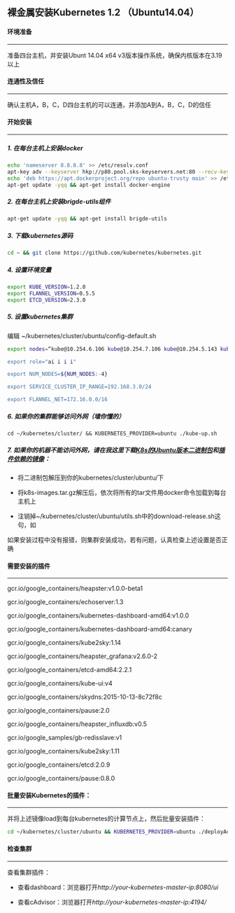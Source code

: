 裸金属安装Kubernetes 1.2 （Ubuntu14.04）
------------------------------------------------------ 

#### 环境准备
------------------------------------------------------ 

准备四台主机，并安装Ubunt 14.04 x64 v3版本操作系统，确保内核版本在3.19以上

#### 连通性及信任
------------------------------------------------------ 

确认主机A，B，C，D四台主机的可以连通，并添加A到A，B，C，D的信任

#### 开始安装
------------------------------------------------------ 

##### 1. 在每台主机上安装*docker*

```bash
echo 'nameserver 8.8.8.8' >> /etc/resolv.conf
apt-key adv --keyserver hkp://p80.pool.sks-keyservers.net:80 --recv-keys 58118E89F3A912897C070ADBF76221572C52609D
echo 'deb https://apt.dockerproject.org/repo ubuntu-trusty main' >> /etc/apt/sources.list
apt-get update -yqq && apt-get install docker-engine
```

##### 2. 在每台主机上安装brigde-utils组件

```bash
apt-get update -yqq && apt-get install brigde-utils
```

##### 3. 下载kubernetes源码

```bash
cd ~ && git clone https://github.com/kubernetes/kubernetes.git
```

##### 4. 设置环境变量

```bash
export KUBE_VERSION=1.2.0
export FLANNEL_VERSION=0.5.5
export ETCD_VERSION=2.3.0
```

##### 5. 设置kubernetes集群

编辑 ~/kubernetes/cluster/ubuntu/config-default.sh

```bash
export nodes=“kube@10.254.6.106 kube@10.254.7.106 kube@10.254.5.143 kube@10.254.4.144"

export role="ai i i i"

export NUM_NODES=${NUM_NODES:-4}

export SERVICE_CLUSTER_IP_RANGE=192.168.3.0/24

export FLANNEL_NET=172.16.0.0/16
```

##### 6. 如果你的集群能够访问外网（墙你懂的）
```
cd ~/kubernetes/cluster/ && KUBERNETES_PROVIDER=ubuntu ./kube-up.sh
```

##### 7. 如果你的机器不能访问外网，请在我这里下载[K8s的Ubuntu版本二进制包](binaries.tar.gz)和[插件依赖的镜像](k8s-images.tar.gz)：

* 将二进制包解压到你的kubernetes/cluster/ubuntu/下

* 将k8s-images.tar.gz解压后，依次将所有的tar文件用docker命令加载到每台主机上

* 注销掉~/kubernetes/cluster/ubuntu/utils.sh中的download-release.sh这句，如

如果安装过程中没有报错，则集群安装成功，若有问题，认真检查上述设置是否正确

#### 需要安装的插件
------------------------------------------------------ 
gcr.io/google_containers/heapster:v1.0.0-beta1

gcr.io/google_containers/echoserver:1.3

gcr.io/google_containers/kubernetes-dashboard-amd64:v1.0.0

gcr.io/google_containers/kubernetes-dashboard-amd64:canary

gcr.io/google_containers/kube2sky:1.14

gcr.io/google_containers/heapster_grafana:v2.6.0-2

gcr.io/google_containers/etcd-amd64:2.2.1

gcr.io/google_containers/kube-ui:v4

gcr.io/google_containers/skydns:2015-10-13-8c72f8c

gcr.io/google_containers/pause:2.0

gcr.io/google_containers/heapster_influxdb:v0.5

gcr.io/google_samples/gb-redisslave:v1

gcr.io/google_containers/kube2sky:1.11

gcr.io/google_containers/etcd:2.0.9

gcr.io/google_containers/pause:0.8.0


#### 批量安装Kubernetes的插件：
------------------------------------------------------ 

并将上述镜像load到每台kubernetes的计算节点上，然后批量安装插件：
```bash
cd ~/kubernetes/cluster/ubuntu && KUBERNETES_PROVIDER=ubuntu ./deployAddons.sh
```

#### 检查集群
------------------------------------------------------ 

查看集群插件：

* 查看dashboard：浏览器打开*http://your-kubernetes-master-ip:8080/ui*

* 查看cAdvisor：浏览器打开*http://your-kubernetes-master-ip:4194/*
